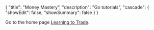 {
  "title": "Money Mastery",
  "description": "Go tutorials",
  "cascade": {
    "showEdit": false,
    "showSummary": false
  }
}

<!--
{{< figure src="images/art-icons/GoGopher-Scholar.png" class="img-sm">}}

*Go Gopher Scholar from Maria Letta's [GitHub repository](https://github.com/MariaLetta/free-gophers-pack)*

The [Master of Science in Data Science (MSDS)](/curriculum/) program offers five specializations:
- Analytics and Modeling *(closely aligned with R)*
- Artificial Intelligence *(Python clients for deep learning)*
- Data Engineering *(most courses use Go)*
- Analytics Management
- Technology Entrepreneurship

#### Courses with Go:
- [Go Learning Studio](/three-languages/4d-three-languages/)
- [MSDS 431 Data Engineering with Go](/data-engineering-with-go/)
- [MSDS 432 Foundations of Data Engineering](/foundations-of-data-engineering/)
- [MSDS 434 Data Science and Cloud Computing](/analytics-application-engineering/)
- [MSDS 436 Technology Product Engineering](/analytics-systems-engineering/)
- [MSDS 459 Knowledge Engineering](/knowledge-engineering/)
   
The MSDS program also offers training in Python, R, and SQL. See [Languages for Data Science](/three-languages/).

#### Course content is complemented by online learning resources:
-->


Go to the home page [Learning to Trade](/).






 
